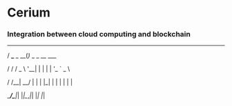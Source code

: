 # Cerium
### Integration between cloud computing and blockchain

   ___          _                 

  / __\___ _ __(_)_   _ _ __ ___  

 / /  / _ \ '__| | | | | '_ ` _ \

/ /__|  __/ |  | | |_| | | | | | |

\____/\___|_|  |_|\__,_|_| |_| |_|
